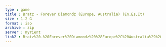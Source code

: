 ```yaml
---
type : game
title : Bratz - Forever Diamondz (Europe, Australia) (En,Es,It)
size : 1.2 G
format : iso
archive : zip
server : myrient
link2 : Bratz%20-%20Forever%20Diamondz%20%28Europe%2C%20Australia%29%20%28En%2CEs%2CIt%29
---
```

